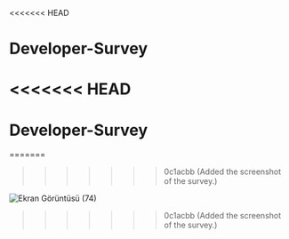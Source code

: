 <<<<<<< HEAD
# Developer-Survey
<<<<<<< HEAD
=======
# Developer-Survey
=======
>>>>>>> 0c1acbb (Added the screenshot of the survey.)

![Ekran Görüntüsü (74)](https://user-images.githubusercontent.com/75990106/107690687-7dc9e680-6cbb-11eb-8bd5-616c11f20d28.png)
>>>>>>> 0c1acbb (Added the screenshot of the survey.)

